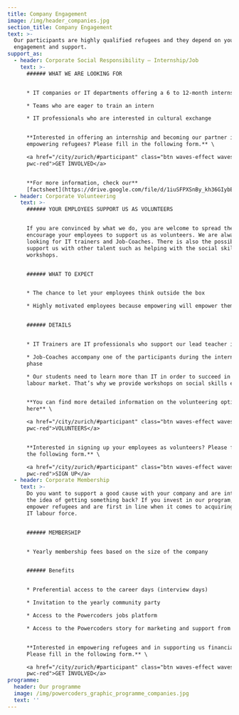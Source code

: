```yaml
---
title: Company Engagement
image: /img/header_companies.jpg
section_title: Company Engagement
text: >-
  Our participants are highly qualified refugees and they depend on your
  engagement and support. 
support_as:
  - header: Corporate Social Responsibility – Internship/Job
    text: >-
      ###### WHAT WE ARE LOOKING FOR


      * IT companies or IT departments offering a 6 to 12-month internship

      * Teams who are eager to train an intern

      * IT professionals who are interested in cultural exchange


      **Interested in offering an internship and becoming our partner in
      empowering refugees? Please fill in the following form.** \

      <a href="/city/zurich/#participant" class="btn waves-effect waves-light
      pwc-red">GET INVOLVED</a> 


      **For more information, check our**
      [factsheet](https://drive.google.com/file/d/1iuSFPXSnBy_kh36GIybEHma35EgFyOK4/view).
  - header: Corporate Volunteering
    text: >-
      ###### YOUR EMPLOYEES SUPPORT US AS VOLUNTEERS


      If you are convinced by what we do, you are welcome to spread the word and
      encourage your employees to support us as volunteers. We are always
      looking for IT trainers and Job-Coaches. There is also the possibility to
      support us with other talent such as helping with the social skills
      workshops.  


      ###### WHAT TO EXPECT


      * The chance to let your employees think outside the box

      * Highly motivated employees because empowering will empower them


      ###### DETAILS


      * IT Trainers are IT professionals who support our lead teacher in class 

      * Job-Coaches accompany one of the participants during the internship
      phase

      * Our students need to learn more than IT in order to succeed in the
      labour market. That’s why we provide workshops on social skills etc.


      **You can find more detailed information on the volunteering options
      here** \

      <a href="/city/zurich/#participant" class="btn waves-effect waves-light
      pwc-red">VOLUNTEERS</a>


      **Interested in signing up your employees as volunteers? Please fill in
      the following form.** \

      <a href="/city/zurich/#participant" class="btn waves-effect waves-light
      pwc-red">SIGN UP</a>
  - header: Corporate Membership
    text: >-
      Do you want to support a good cause with your company and are intrigued by
      the idea of getting something back? If you invest in our program, you
      empower refugees and are first in line when it comes to acquiring talented
      IT labour force.


      ###### MEMBERSHIP 


      * Yearly membership fees based on the size of the company


      ###### Benefits 


      * Preferential access to the career days (interview days)

      * Invitation to the yearly community party

      * Access to the Powercoders jobs platform

      * Access to the Powercoders story for marketing and support from us


      **Interested in empowering refugees and in supporting us financially?
      Please fill in the following form.** \

      <a href="/city/zurich/#participant" class="btn waves-effect waves-light
      pwc-red">GET INVOLVED</a>
programme:
  header: Our programme
  image: /img/powercoders_graphic_programme_companies.jpg
  text: ''
---
```


